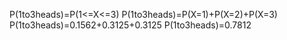 P(1to3heads)=P(1<=X<=3)
P(1to3heads)=P(X=1)+P(X=2)+P(X=3)
P(1to3heads)=0.1562+0.3125+0.3125
P(1to3heads)=0.7812